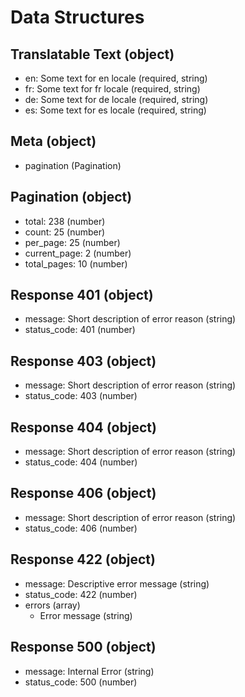 # Data Structures

## Translatable Text (object)
+ en: Some text for en locale (required, string)
+ fr: Some text for fr locale (required, string)
+ de: Some text for de locale (required, string)
+ es: Some text for es locale (required, string)

## Meta (object)
+ pagination (Pagination)

## Pagination (object)
+ total: 238 (number)
+ count: 25 (number)
+ per_page: 25 (number)
+ current_page: 2 (number)
+ total_pages: 10 (number)

## Response 401 (object)
+ message: Short description of error reason (string)
+ status_code: 401 (number)

## Response 403 (object)
+ message: Short description of error reason (string)
+ status_code: 403 (number)

## Response 404 (object)
+ message: Short description of error reason (string)
+ status_code: 404 (number)

## Response 406 (object)
+ message: Short description of error reason (string)
+ status_code: 406 (number)

## Response 422 (object)
+ message: Descriptive error message (string)
+ status_code: 422 (number)
+ errors (array)
    + Error message (string)

## Response 500 (object)
+ message: Internal Error (string)
+ status_code: 500 (number)